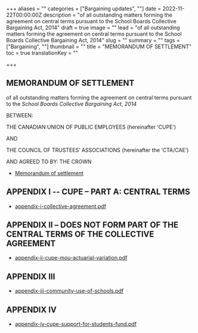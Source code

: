 +++
aliases = ""
categories = ["Bargaining updates", ""]
date = 2022-11-22T00:00:00Z
description = "of all outstanding matters forming the agreement on central terms pursuant to the School Boards Collective Bargaining Act, 2014"
draft = true
image = ""
lead = "of all outstanding matters forming the agreement on central terms pursuant to the School Boards Collective Bargaining Act, 2014"
slug = ""
summary = ""
tags = ["Bargaining", ""]
thumbnail = ""
title = "MEMORANDUM OF SETTLEMENT"
toc = true
translationKey = ""

+++
## **MEMORANDUM OF SETTLEMENT**

of all outstanding matters forming the agreement on central terms pursuant to the _School Boards Collective Bargaining Act_, _2014_

BETWEEN:

THE CANADIAN UNION OF PUBLIC EMPLOYEES (hereinafter ‘CUPE’)

AND

THE COUNCIL OF TRUSTEES’ ASSOCIATIONS (hereinafter the ‘CTA/CAE’)

AND AGREED TO BY: THE CROWN

- [Memorandum of settlement](/img/cupe-mos-11_20_2022_-17h15.pdf)

## APPENDIX I -- CUPE – PART A: CENTRAL TERMS

- [appendix-i-collective-agreement.pdf](/img/appendix-i-collective-agreement_17h-15.pdf "appendix-i-collective-agreement_17h-15.pdf")

## APPENDIX ll – DOES NOT FORM PART OF THE CENTRAL TERMS OF THE COLLECTIVE AGREEMENT

- [appendix-ii-cupe-mou-actuarial-variation.pdf](/img/appendix-ii-cupe-mou-actuarial-variation.pdf "appendix-ii-cupe-mou-actuarial-variation.pdf")

## APPENDIX III

- [appendix-iii-community-use-of-schools.pdf](/img/appendix-iii-community-use-of-schools.pdf "appendix-iii-community-use-of-schools.pdf")

## APPENDIX IV

- [appendix-iv-cupe-support-for-students-fund.pdf](/img/appendix-iv-cupe-support-for-students-fund.pdf "appendix-iv-cupe-support-for-students-fund.pdf")
